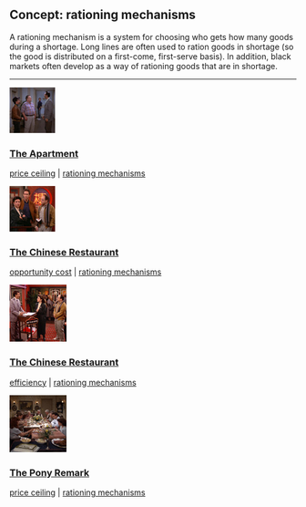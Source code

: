 ## Concept: rationing mechanisms

A rationing mechanism is a system for choosing who gets how many goods during a shortage. Long lines are often used to ration goods in shortage (so the good is distributed on a first-come, first-serve basis). In addition, black markets often develop as a way of rationing goods that are in shortage.

<hr>
<div class="clip-listing">
<img src="media/icons/apartment_clip1.jpg" alt="The Apartment icon">

### [The Apartment](../../clip/12/)

[price ceiling](/concept/price-ceiling/) | [rationing mechanisms](/concept/rationing-mechanisms/)
</div>

<div class="clip-listing">
<img src="media/icons/chinese_restaurant_clip2___.jpg" alt="The Chinese Restaurant icon">

### [The Chinese Restaurant](../../clip/10/)

[opportunity cost](/concept/opportunity-cost/) | [rationing mechanisms](/concept/rationing-mechanisms/)
</div>

<div class="clip-listing">
<img src="media/icons/chinese_restaurant_clip2_.jpg" alt="The Chinese Restaurant icon">

### [The Chinese Restaurant](../../clip/11/)

[efficiency](/concept/efficiency/) | [rationing mechanisms](/concept/rationing-mechanisms/)
</div>

<div class="clip-listing">
<img src="media/icons/pony_remark.jpg" alt="The Pony Remark icon">

### [The Pony Remark](../../clip/6/)

[price ceiling](/concept/price-ceiling/) | [rationing mechanisms](/concept/rationing-mechanisms/)
</div>


